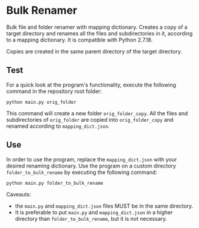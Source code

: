 # Bulk Renamer
 Bulk file and folder renamer with mapping dictionary.
 Creates a copy of a target directory and renames all the files and subdirectories in it, according to a mapping dictionary.
 It is compatible with Python 2.7.18.
 
 Copies are created in the same parent directory of the target directory.

 ## Test
 For a quick look at the program's functionality, execute the following command in the repository root folder:
 ```
 python main.py orig_folder
 ```
 
 This command will create a new folder `orig_folder_copy`. All the files and subdirectories of `orig_folder` are copied into `orig_folder_copy` and renamed according to `mapping_dict.json`.
 
 ## Use
 In order to use the program, replace the `mapping_dict.json` with your desired renaming dictionary.
 Use the program on a custom directory `folder_to_bulk_rename` by executing the following command:
 ```
 python main.py folder_to_bulk_rename
 ```

 Caveauts:
 - the `main.py` and `mapping_dict.json` files MUST be in the same directory. 
 - It is preferable to put `main.py` and `mapping_dict.json` in a higher directory than `folder_to_bulk_rename`, but it is not necessary.
